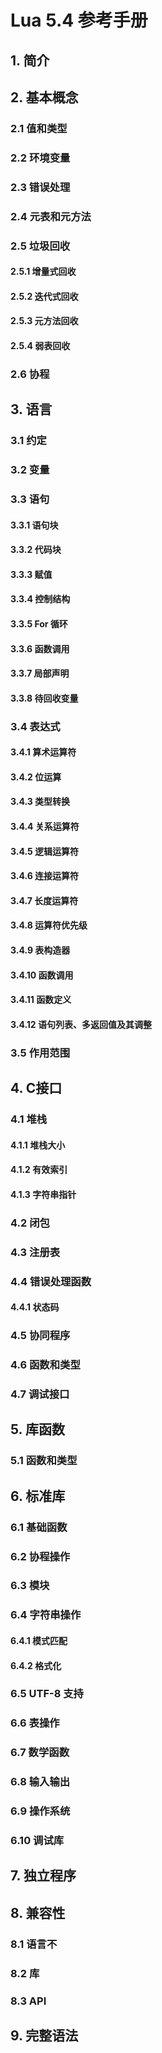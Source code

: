 # Lua 5.4 参考手册

## 1. 简介

## 2. 基本概念

### 2.1 值和类型

### 2.2 环境变量

### 2.3 错误处理

### 2.4 元表和元方法

### 2.5 垃圾回收

#### 2.5.1 增量式回收

#### 2.5.2 迭代式回收

#### 2.5.3 元方法回收

#### 2.5.4 弱表回收

### 2.6 协程

## 3. 语言

### 3.1 约定

### 3.2 变量

### 3.3 语句

#### 3.3.1 语句块

#### 3.3.2 代码块

#### 3.3.3 赋值

#### 3.3.4 控制结构

#### 3.3.5 For 循环

#### 3.3.6 函数调用

#### 3.3.7 局部声明

#### 3.3.8 待回收变量

### 3.4 表达式

#### 3.4.1 算术运算符

#### 3.4.2 位运算

#### 3.4.3 类型转换

#### 3.4.4 关系运算符

#### 3.4.5 逻辑运算符

#### 3.4.6 连接运算符

#### 3.4.7 长度运算符

#### 3.4.8 运算符优先级

#### 3.4.9 表构造器

#### 3.4.10 函数调用

#### 3.4.11 函数定义

#### 3.4.12 语句列表、多返回值及其调整

### 3.5 作用范围

## 4. C接口

### 4.1 堆栈

#### 4.1.1 堆栈大小

#### 4.1.2 有效索引

#### 4.1.3 字符串指针

### 4.2 闭包

### 4.3 注册表

### 4.4 错误处理函数

#### 4.4.1 状态码

### 4.5 协同程序

### 4.6 函数和类型

### 4.7 调试接口

## 5. 库函数

### 5.1 函数和类型

## 6. 标准库

### 6.1 基础函数

### 6.2 协程操作

### 6.3 模块

### 6.4 字符串操作

#### 6.4.1 模式匹配

#### 6.4.2 格式化

### 6.5 UTF-8 支持

### 6.6 表操作

### 6.7 数学函数

### 6.8 输入输出

### 6.9 操作系统

### 6.10 调试库

## 7. 独立程序

## 8. 兼容性

### 8.1 语言不

### 8.2 库

### 8.3 API

## 9. 完整语法
